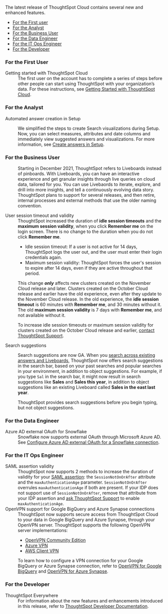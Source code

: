 The latest release of ThoughtSpot Cloud contains several new and enhanced features.

<ul>
<li><a href="{{ site.baseurl }}#november-cloud-2021-first">For the First user</a></li>
<li><a href="{{ site.baseurl }}#november-cloud-2021-analyst">For the Analyst</a></li>
<li><a href="{{ site.baseurl }}#november-cloud-2021-business-user">For the Business User</a></li>
<li><a href="{{ site.baseurl }}#november-cloud-2021-data-engineer">For the Data Engineer</a></li>
<li><a href="{{ site.baseurl }}#november-cloud-2021-it-ops-engineer">For the IT Ops Engineer</a></li>
<li><a href="{{ site.baseurl }}#november-cloud-2021-developer">For the Developer</a></li>
</ul>

<h3><a id="november-cloud-2021-first"></a>For the First User</h3>

<dl>
<dlentry id="getting-started">
<dt>Getting started with ThoughtSpot Cloud</dt>
<dd>The first user on the account has to complete a series of steps before other people can start using ThoughtSpot with your organization’s data. For these instructions, see <a href="{{ site.baseurl }}/admin/ts-cloud/ts-cloud-getting-started.html">Getting Started with ThoughtSpot Cloud</a>.
</dd>
</dlentry>
</dl>

<h3><a id="november-cloud-2021-analyst"></a>For the Analyst</h3>

<dl>

<!-- removing these features for now per alok. may add back in

<dlentry id="spotapps">
<dt>ServiceNow SpotApp <span class="label label-beta">Beta</span></dt>
<dd><p>SpotApps are ThoughtSpot's new out-of-the-box solution templates built for specific use cases and data sources. They are built on Blocks, which are pre-built pieces of code that are easy to download and implement directly from the product. This release introduces the ServiceNow SpotApp and Analytics Blocks. Analytics Blocks include pre-built Worksheet, Answer, and Liveboard Blocks.</p>
<p>The ServiceNow SpotApp mimics the ServiceNow data model. After you connect to your ServiceNow data in your cloud data warehouse, ThoughtSpot maps that data to SpotApp columns, and creates pre-built but still customizable worksheets, answers, and Liveboards, based on your ServiceNow data.</p>
<p>Refer to <a href="{{ site.baseurl }}/admin/ts-cloud/app-templates.html">SpotApps</a>.</p>
<p>This feature is in beta and off by default. It is part of the <a href="#data-tab">Data tab redesign</a> beta. To enable SpotApps and the Data tab redesign, <a href="{{ site.baseurl }}/admin/misc/contact.html">contact ThoughtSpot Support</a>.</p></dd>
</dlentry>

<dlentry>
<dt>SQL-based views <span class="label label-beta">Beta</span></dt>
<dd><p>This release introduces beta support for SQL-based views. Users can create views based on SQL queries, and use those views as data sources. This type of view has the same functionality as a view based on searching your data.</p>
<p>This feature is in beta and off by default. To enable it, <a href="{{ site.baseurl }}/admin/misc/contact.html">contact ThoughtSpot Support</a>.</p></dd>
</dlentry>

<dlentry id="data-tab">
<dt>Data tab redesign <span class="label label-beta">Beta</span></dt>
<dd><p>This release redesigns the <strong>Data</strong> section of the product. To access this part of the product, select <strong>Data</strong> from the top navigation bar. The redesign introduces several new features, such as SQL-based views and SpotApps, and makes the UI more intuitive.</p>
<p>This feature is in beta and off by default. To enable it, <a href="{{ site.baseurl }}/admin/misc/contact.html">contact ThoughtSpot Support</a>.</p></dd>
</dlentry>

-->

<dlentry id="auto-answer">
<dt>Automated answer creation in Setup</dt>
<dd><p>We simplified the steps to create Search visualizations during Setup. Now, you can select measures, attributes and date columns and immediately view suggested answers and visualizations. For more information, see <a href="{{ site.baseurl }}/admin/ts-cloud/automated-answer-creation.html">Create answers in Setup</a>.</p></dd>
</dlentry>

</dl>

<h3><a id="november-cloud-2021-business-user"></a>For the Business User</h3>

<dl>

<dlentry id="liveboard-announcement">
<dt></dt>
<dd><p>Starting in December 2021, ThoughtSpot refers to Liveboards instead of pinboards. With Liveboards, you can have an interactive experience and get granular insights through live queries on cloud data, tailored for you. You can use Livebaords to iterate, explore, and drill into more insights, and tell a continuously evolving data story.<br/>
ThoughtSpot plans to support for several releases, and then retire, internal processes and external methods that use the older naming convention.</p></dd>
</dlentry>

<dlentry id="session-validity">
<dt>User session timeout and validity</dt>
<dd>ThoughtSpot increased the duration of <strong>idle session timeouts</strong> and the <strong>maximum session validity</strong>, when you click <strong>Remember me</strong> on the login screen. There is no change to the duration when you do not click <strong>Remember me</strong>.
<ul>
<li>Idle session timeout: If a user is not active for 14 days, ThoughtSpot logs the user out, and the user must enter their login credentials again.</li>
<li>Maximum session validity: ThoughtSpot forces the user's session to expire after 14 days, even if they are active throughout that period.</li> </ul>
<p>This change <strong><em>only</em></strong> affects new clusters created on the November Cloud release and later. Clusters created on the October Cloud release and earlier have the old experience, even after they update to the November Cloud release. In the old experience, the <strong>idle session timeout</strong> is 60 minutes with <strong>Remember me</strong>, and 30 minutes without it. The old <strong>maximum session validity</strong> is 7 days with <strong>Remember me</strong>, and not available without it.</p>
<p>To increase idle session timeouts or maximum session validity for clusters created on the October Cloud release and earlier, <a href="{{ site.baseurl }}/admin/misc/contact.html">contact ThoughtSpot Support</a>.</p></dd></dlentry>

<dlentry id="search-suggestions">
<dt>Search suggestions</dt>
<dd><p>Search suggestions are now GA. When you <a href="{{ site.baseurl }}/end-user/search/search-answers.html">search across existing answers and Liveboards</a>, ThoughtSpot now offers search suggestions in the search bar, based on your past searches and popular searches in your environment, in addition to object suggestions. For example, if you type <code>Sal</code> in the search bar, it might now result in search suggestions like <strong>Sales</strong> and <strong>Sales this year</strong>, in addition to object suggestions like an existing Liveboard called <strong>Sales in the east last year</strong>.</p>
<p>ThoughtSpot provides search suggestions before you begin typing, but not object suggestions.</p>
</dd>
</dlentry>

</dl>

<h3><a id="november-cloud-2021-data-engineer"></a>For the Data Engineer</h3>
<dl>
<dlentry id="connections-snowflake-azure-ad-oauth">
<dt>Azure AD external OAuth for Snowflake</dt>
<dd>Snowflake now supports external OAuth through Microsoft Azure AD. See <a href="{{ site.baseurl }}/admin/ts-cloud/ts-cloud-embrace-snowflake-azure-ad-oauth.html">Configure Azure AD external OAuth for a Snowflake connection</a>.</dd>
</dlentry>

<!-- removing for now per alok
<dlentry id="connections-flow-data-portal">
<dt>New connection creation flow with data tab redesign</dt>
<dd>If you have the new redesigned data tab enabled, you'll see the new Data Portal page. To start creating a connection, you click <strong>Connections</strong> and then click the connection type you want to create. Also with the new data tab enabled, you have the option to create a connection without selecting tables or columns. On the Data Portal page you can create a SQL-based view from a connection.</dd>
</dlentry>

-->

</dl>

<h3><a id="november-cloud-2021-it-ops-engineer"></a>For the IT Ops Engineer</h3>

<dl>

<dlentry id="saml">
<dt>SAML assertion validity</dt>
<dd>ThoughtSpot now supports 2 methods to increase the duration of validity for your <a href="{{ site.baseurl }}/admin/ts-cloud/authentication-integration.html#saml-assertion">SAML assertion</a>: the <code>SessionNotOnOrAfter</code> attribute and the <code>maxAuthenticationAge</code> parameter. <code>SessionNotOnOrAfter</code> overrules <code>maxAuthenticationAge</code> if both are present. If your IDP does not support use of <code>SessionNotOnOrAfter</code>, remove that attribute from your IDP assertion and <a href="{{ site.baseurl }}/admin/misc/contact.html">ask ThoughtSpot Support</a> to enable <code>maxAuthenticationAge</code>.</dd>
</dlentry>

<dlentry id="vpn">
<dt>OpenVPN support for Google BigQuery and Azure Synapse connections</dt>
<dd>ThoughtSpot now supports secure access from ThoughtSpot Cloud to your data in Google BigQuery and Azure Synapse, through your OpenVPN server. ThoughtSpot supports the following OpenVPN server implementations:
<ul><li><a href="https://openvpn.net/community-downloads/" target="_blank">OpenVPN Community Edition</a></li>
<li><a href="https://docs.microsoft.com/en-us/azure/vpn-gateway/vpn-gateway-howto-openvpn-clients" target="_blank">Azure VPN</a></li>
<li><a href="https://docs.aws.amazon.com/vpn/latest/clientvpn-admin/what-is.html" target="_blank">AWS Client VPN</a></li></ul>
To learn how to configure a VPN connection for your Google BigQuery or Azure Synapse connection, refer to <a href="{{ site.baseurl }}/admin/ts-cloud/openvpn-gbq.html">OpenVPN for Google BigQuery</a> and <a href="{{ site.baseurl }}/admin/ts-cloud/openvpn-synapse.html">OpenVPN for Azure Synapse</a>.</dd></dlentry>

</dl>

<h3><a id="november-cloud-2021-developer"></a>For the Developer</h3>

<dl>
<dt>ThoughtSpot Everywhere</dt>
<dd>
For information about the new features and enhancements introduced in this release, refer to <a href="https://developers.thoughtspot.com/docs/?pageid=whats-new" target="_blank">ThoughtSpot Developer Documentation</a>. </dd>
</dl>
